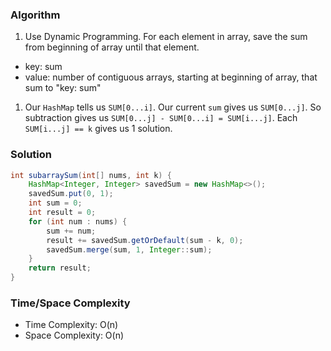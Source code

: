### Algorithm

1. Use Dynamic Programming. For each element in array, save the sum from beginning of array until that element.
  - key: sum
  - value: number of contiguous arrays, starting at beginning of array, that sum to "key: sum"
1. Our `HashMap` tells us `SUM[0...i]`. Our current `sum` gives us `SUM[0...j]`. So subtraction gives us `SUM[0...j] - SUM[0...i] = SUM[i...j]`. Each `SUM[i...j] == k` gives us 1 solution.

### Solution

```java
int subarraySum(int[] nums, int k) {
    HashMap<Integer, Integer> savedSum = new HashMap<>();
    savedSum.put(0, 1);
    int sum = 0;
    int result = 0;        
    for (int num : nums) {
        sum += num;
        result += savedSum.getOrDefault(sum - k, 0);
        savedSum.merge(sum, 1, Integer::sum);
    }
    return result;
}
```

### Time/Space Complexity

- Time Complexity: O(n)
- Space Complexity: O(n)
